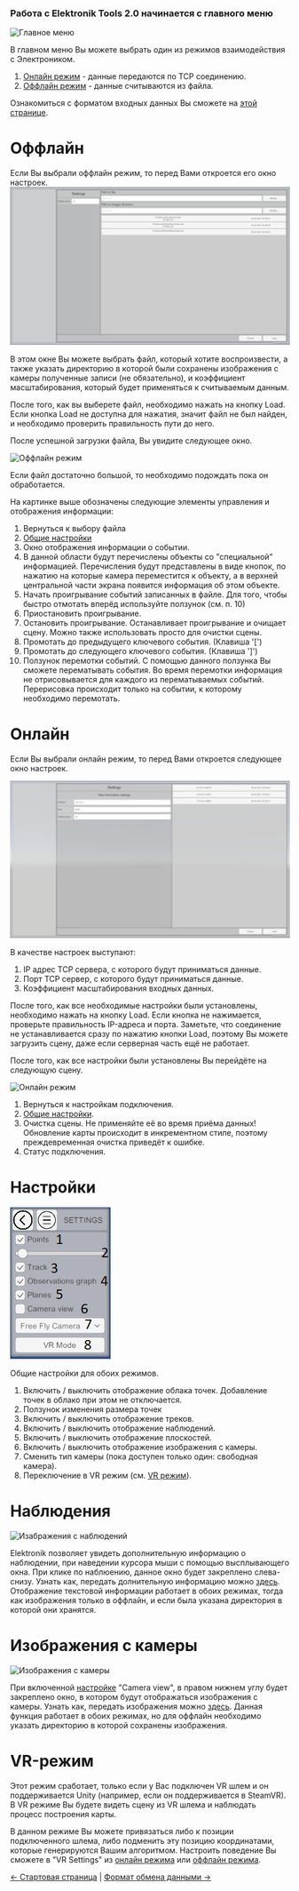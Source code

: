 ### Работа с Elektronik Tools 2.0 начинается с главного меню
![Главное меню](MainMenu.png)

В главном меню Вы можете выбрать один из режимов взаимодействия с Электроником.
1. [Онлайн режим](#Онлайн) - данные передаются по TCP соединению.
2. [Оффлайн режим](#Оффлайн) - данные считываются из файла.

Ознакомиться с форматом входных данных Вы сможете на [этой странице](Data-RU.md).

# Оффлайн

Если Вы выбрали оффлайн режим, то перед Вами откроется его окно настроек.
![Настройки оффлайн режима](OfflineMenu.png)

В этом окне Вы можете выбрать файл, который хотите воспроизвести, 
а также указать директорию в которой были сохранены изображения с камеры полученные записи (не обязательно), 
и коэффициент масштабирования, который будет применяться к считываемым данным.

После того, как вы выберете файл, необходимо нажать на кнопку Load. 
Если кнопка Load не доступна для нажатия, значит файл не был найден, и необходимо проверить правильность пути до него.

После успешной загрузки файла, Вы увидите следующее окно.

![Оффлайн режим](OfflineMode.png)

Если файл достаточно большой, то необходимо подождать пока он обработается.

На картинке выше обозначены следующие элементы управления и отображения информации:

1. Вернуться к выбору файла
2. [Общие настройки](#Настройки)
3. Окно отображения информации о событии.
4. В данной области будут перечислены объекты со "специальной" информацией. 
    Перечисления будут представлены в виде кнопок, по нажатию на которые камера переместится к объекту, 
    а в верхней центральной части экрана появится информация об этом объекте.
5. Начать проигрывание событий записанных в файле. Для того, чтобы быстро отмотать вперёд используйте ползунок (см. п. 10)
6. Приостановить проигрывание.
7. Остановить проигрывание. Останавливает проигрывание и очищает сцену. Можно также использовать просто для очистки сцены.
8. Промотать до предыдущего ключевого события. (Клавиша '[')
9. Промотать до следующего ключевого события. (Клавиша ']')
10. Ползунок перемотки событий. С помощью данного ползунка Вы сможете перематывать события. 
    Во время перемотки информация не отрисовывается для каждого из перематываемых событий. 
    Перерисовка происходит только на событии, к которому необходимо перемотать. 

# Онлайн

Если Вы выбрали онлайн режим, то перед Вами откроется следующее окно настроек.

![Настройки онлайн режима](OnlineMenu.png)

В качестве настроек выступают:

1. IP адрес TCP сервера, с которого будут приниматься данные.
2. Порт TCP сервер, с которого будут приниматься данные.
3. Коэффициент масштабирования входных данных.


После того, как все необходимые настройки были установлены, необходимо нажать на кнопку Load.
Если кнопка не нажимается, проверьте правильность IP-адреса и порта. Заметьте, что соединение 
не устанавливается сразу по нажатию кнопки Load, поэтому Вы можете загрузить сцену, даже если серверная часть ещё не работает.

После того, как все настройки были установлены Вы перейдёте на следующую сцену.

![Онлайн режим](OnlineMode.png)

1. Вернуться к настройкам подключения.
2. [Общие настройки](#Настройки).
3. Очистка сцены. Не применяйте её во время приёма данных! 
   Обновление карты происходит в инкрементном стиле, поэтому преждевременная очистка приведёт к ошибке.
4. Статус подключения.

# Настройки

![Common settings](CommonSettings.png)

Общие настройки для обоих режимов.

1. Включить / выключить отображение облака точек. Добавление точек в облако при этом не отключается.
2. Ползунок изменения размера точек
3. Включить / выключить отображение треков.
4. Включить / выключить отображение наблюдений.
5. Включить / выключить отображение плоскостей.
6. Включить / выключить отображение изображения с камеры.
7. Сменить тип камеры (пока доступен только один: свободная камера).
8. Переключение в VR режим (см. [VR режим](#VR-режим)).

# Наблюдения

![Изабражения с наблюдений](Observations.png)

Elektronik позволяет увидеть дополнительную информацию о наблюдении, при наведении курсора мыши с помощью высплывающего окна.
При клике по наблюению, данное окно будет закреплено слева-снизу.
Узнать как, передать долнительную информацию можно [здесь](Data-RU.md#Наблюдения).
Отображение текстовой информации работает в обоих режимах, тогда как изображения только в оффлайн, 
и если была указана директория в которой они хранятся.

# Изображения с камеры

![Изображения с камеры](Camera.png)

При включенной [настройке](Настройки) "Camera view", в правом нижнем углу будет закреплено окно,
в котором будут отображаться изображения с камеры.
Узнать как, передать изображения можно [здесь](Data-RU.md#Пакеты-с-изображением).
Данная функция работает в обоих режимах, но для оффлайн необходимо указать директорию в которой сохранены изображения.

# VR-режим

Этот режим сработает, только если у Вас подключен VR шлем и он поддерживается Unity 
(например, если он поддерживается в SteamVR). В VR режиме Вы будете видеть сцену из VR шлема и наблюдать процесс построения карты.

В данном режиме Вы можете привязаться либо к позиции подключенного шлема, либо подменить эту позицию координатами, 
которые генерируются Вашим алгоритмом. Настроить поведение Вы сможете в "VR Settings" из 
[онлайн режима](#Онлайн) или [оффлайн режима](#Оффлайн).

[<- Стартовая страница](Home-RU.md) | [Формат обмена данными ->](Data-RU.md)